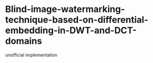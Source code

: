 # Blind-image-watermarking-technique-based-on-differential-embedding-in-DWT-and-DCT-domains
unofficial implementation
